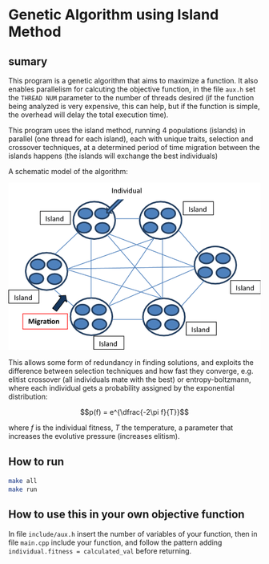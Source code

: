 
# Genetic Algorithm using Island Method #

## sumary ##

This program is a genetic algorithm that aims to maximize a function.
It also enables parallelism for calcuting the objective function, in the file
``aux.h`` set the ``THREAD NUM`` parameter to the number of threads desired
(if the function being analyzed is very expensive, this can help, but if the
function is simple, the overhead will delay the total execution time).

This program uses the island method, running 4 populations (islands) in
parallel (one thread for each island), each with unique traits, selection and
crossover techniques, at a determined period of time migration between the
islands happens (the islands will exchange the best individuals)

A schematic model of the algorithm:

![alt text](https://github.com/TeOSobrino/EvolSis/blob/main/imgs/Parallel-genetic-algorithm-with-island-model.png?raw=true)

This allows some form of redundancy in finding solutions, and exploits the
difference between selection techniques and how fast they converge, e.g. elitist
crossover (all individuals mate with the best) or entropy-boltzmann, where each
individual gets a probability assigned by the exponential distribution:

$$p(f) = e^{\dfrac{-2\pi f}{T}}$$

where $f$ is the individual fitness, $T$ the temperature, a parameter that
increases the evolutive pressure (increases elitism).

## How to run ##

```bash
make all
make run
```

## How to use this in your own objective function ##

In file  ``include/aux.h``  insert the number of variables of your function,
then in file ``main.cpp`` include your function, and follow the pattern adding
``individual.fitness = calculated_val`` before returning.
